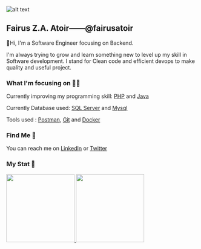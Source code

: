 ![alt text](https://juanlu.is/assets/images/hello-world-header.png)

## Fairus Z.A. Atoir——@fairusatoir

👋Hi, I'm a Software Engineer focusing on Backend.

I'm always trying to grow and learn something new to level up my skill in Software development. I stand for Clean code and efficient devops to make quality and useful project.
	
### What I'm focusing on :man_technologist:
Currently improving my programming skill: [PHP](https://www.php.net/) and [Java](https://www.java.com/en/)

Currently Database used: [SQL Server](https://docs.microsoft.com/en-us/sql/sql-server/?view=sql-server-ver16) and [Mysql](https://dev.mysql.com/doc/)

Tools used : [Postman](https://www.postman.com/api-documentation-tool/), [Git](https://git-scm.com/doc) and [Docker](https://docs.docker.com/get-started/)

### Find Me :iphone:
    
You can reach me on [LinkedIn](https://www.linkedin.com/in/fairusatoir) or [Twitter](https://twitter.com/zuhairatoir)  

### My Stat :star2:

<p align="left">
<a href="https://github.com/fairusatoir">
  <img height="180em" src="https://github-readme-stats-eight-theta.vercel.app/api?username=fairusatoir&show_icons=true&theme=algolia&include_all_commits=true&count_private=true"/>
  <img height="180em" src="https://github-readme-stats-eight-theta.vercel.app/api/top-langs/?username=fairusatoir&layout=compact&langs_count=8&theme=algolia"/>
</a>
</p>
